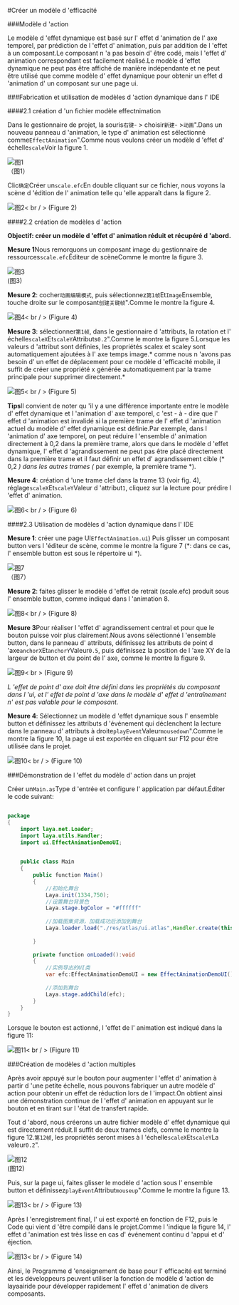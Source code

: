 #Créer un modèle d 'efficacité

###Modèle d 'action

Le modèle d 'effet dynamique est basé sur l' effet d 'animation de l' axe temporel, par prédiction de l 'effet d' animation, puis par addition de l 'effet à un composant.Le composant n 'a pas besoin d' être codé, mais l 'effet d' animation correspondant est facilement réalisé.Le modèle d 'effet dynamique ne peut pas être affiché de manière indépendante et ne peut être utilisé que comme modèle d' effet dynamique pour obtenir un effet d 'animation d' un composant sur une page ui.



###Fabrication et utilisation de modèles d 'action dynamique dans l' IDE

####2.1 création d 'un fichier modèle effectnimation

Dans le gestionnaire de projet, la souris`右键`- > choisir`新建`- >`动画`".Dans un nouveau panneau d 'animation, le type d' animation est sélectionné comme`EffectAnimation`".Comme nous voulons créer un modèle d 'effet d' échelle`scale`Voir la figure 1.

![图1](img/1.png) <br />（图1）


Clic`确定`Créer un`scale.efc`En double cliquant sur ce fichier, nous voyons la scène d 'édition de l' animation telle qu 'elle apparaît dans la figure 2.

![图2](img/2.png)< br / > (Figure 2)



####2.2 création de modèles d 'action

**Objectif: créer un modèle d 'effet d' animation réduit et récupéré d 'abord.**

**Mesure 1**Nous remorquons un composant image du gestionnaire de ressources`scale.efc`Éditeur de scèneComme le montre la figure 3.

![图3](img/3.png) <br /> (图3)




**Mesure 2**: cocher`动画编辑模式`, puis sélectionnez`第1帧`Et`Image`Ensemble, touche droite sur le composant`创建关键帧`".Comme le montre la figure 4.

![图4](img/4.png)< br / > (Figure 4)



**Mesure 3**: sélectionner`第1帧`, dans le gestionnaire d 'attributs, la rotation et l' échelle`scaleX`Et`scaleY`Attributs`0.2`".Comme le montre la figure 5.Lorsque les valeurs d 'attribut sont définies, les propriétés scalex et scaley sont automatiquement ajoutées à l' axe temps image.* comme nous n 'avons pas besoin d' un effet de déplacement pour ce modèle d 'efficacité mobile, il suffit de créer une propriété x générée automatiquement par la trame principale pour supprimer directement.*

![图5](img/5.png)< br / > (Figure 5)

**Tips**Il convient de noter qu 'il y a une différence importante entre le modèle d' effet dynamique et l 'animation d' axe temporel, c 'est - à - dire que l' effet d 'animation est invalidé si la première trame de l' effet d 'animation actuel du modèle d' effet dynamique est définie.Par exemple, dans l 'animation d' axe temporel, on peut réduire l 'ensemble d' animation directement à 0,2 dans la première trame, alors que dans le modèle d 'effet dynamique, l' effet d 'agrandissement ne peut pas être placé directement dans la première trame et il faut définir un effet d' agrandissement cible (* 0,2 *) dans les autres trames (* par exemple, la première trame *).



**Mesure 4**: création d 'une trame clef dans la trame 13 (voir fig. 4), réglage`scaleX`Et`scaleY`Valeur d 'attribut`1`, cliquez sur la lecture pour prédire l 'effet d' animation.

![图6](img/6.png)< br / > (Figure 6)



####2.3 Utilisation de modèles d 'action dynamique dans l' IDE

**Mesure 1**: créer une page UI`EffectAnimation.ui`) Puis glisser un composant button vers l 'éditeur de scène, comme le montre la figure 7 (*: dans ce cas, l' ensemble button est sous le répertoire ui *).

![图7](img/7.png) <br /> （图7）




**Mesure 2**: faites glisser le modèle d 'effet de retrait (scale.efc) produit sous l' ensemble button, comme indiqué dans l 'animation 8.

![图8](img/8.gif)< br / > (Figure 8)



**Mesure 3**Pour réaliser l 'effet d' agrandissement central et pour que le bouton puisse voir plus clairement.Nous avons sélectionné l 'ensemble button, dans le panneau d' attributs, définissez les attributs de point d 'axe`anchorX`Et`anchorY`Valeur`0.5`, puis définissez la position de l 'axe XY de la largeur de button et du point de l' axe, comme le montre la figure 9.

![图9](img/9.png)< br > (Figure 9)

*L 'effet de point d' axe doit être défini dans les propriétés du composant dans l 'ui, et l' effet de point d 'axe dans le modèle d' effet d 'entraînement n' est pas valable pour le composant.*



**Mesure 4**: Sélectionnez un modèle d 'effet dynamique sous l' ensemble button et définissez les attributs d 'événement qui déclenchent la lecture dans le panneau d' attributs à droite`playEvent`Valeur`mousedown`".Comme le montre la figure 10, la page ui est exportée en cliquant sur F12 pour être utilisée dans le projet.

![图10](img/10.png)< br / > (Figure 10)





###Démonstration de l 'effet du modèle d' action dans un projet

Créer un`Main.as`Type d 'entrée et configure l' application par défaut.Éditer le code suivant:




```java

package
{
	import laya.net.Loader;
	import laya.utils.Handler;
	import ui.EffectAnimationDemoUI;

	
	public class Main
	{
		public function Main()
		{
			//初始化舞台
			Laya.init(1334,750);
			//设置舞台背景色
			Laya.stage.bgColor = "#ffffff"    
			
			//加载图集资源，加载成功后添加到舞台
			Laya.loader.load("./res/atlas/ui.atlas",Handler.create(this,onLoaded));
			
		}
		
		private function onLoaded():void
		{	
			//实例导出的UI类
			var efc:EffectAnimationDemoUI = new EffectAnimationDemoUI();
			
			//添加到舞台
			Laya.stage.addChild(efc);
		}
	}
}
```


Lorsque le bouton est actionné, l 'effet de l' animation est indiqué dans la figure 11:

![图11](img/11.gif)< br / > (Figure 11)



###Création de modèles d 'action multiples

Après avoir appuyé sur le bouton pour augmenter l 'effet d' animation à partir d 'une petite échelle, nous pouvons fabriquer un autre modèle d' action pour obtenir un effet de réduction lors de l 'impact.On obtient ainsi une démonstration continue de l 'effet d' animation en appuyant sur le bouton et en tirant sur l 'état de transfert rapide.

Tout d 'abord, nous créerons un autre fichier modèle d' effet dynamique qui est directement réduit.Il suffit de deux trames clefs, comme le montre la figure 12.`第12帧`, les propriétés seront mises à l 'échelle`scaleX`Et`scaleY`La valeur`0.2`".

![图12](img/12.png) <br /> (图12)




Puis, sur la page ui, faites glisser le modèle d 'action sous l' ensemble button et définissez`playEvent`Attribut`mouseup`".Comme le montre la figure 13.

![图13](img/13.png)< br / > (Figure 13)



Après l 'enregistrement final, l' ui est exporté en fonction de F12, puis le Code qui vient d 'être compilé dans le projet.Comme l 'indique la figure 14, l' effet d 'animation est très lisse en cas d' événement continu d 'appui et d' éjection.

![图13](img/14.gif)< br / > (Figure 14)

Ainsi, le Programme d 'enseignement de base pour l' efficacité est terminé et les développeurs peuvent utiliser la fonction de modèle d 'action de layaairide pour développer rapidement l' effet d 'animation de divers composants.



